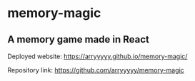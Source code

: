 # memory-magic
A memory game made in React
---------------------------


Deployed website: https://arryyyyy.github.io/memory-magic/

Repository link: https://github.com/arryyyyy/memory-magic
